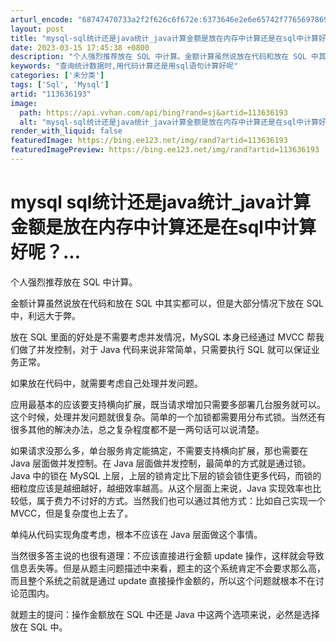 ```yaml
---
arturl_encode: "68747470733a2f2f626c6f672e:6373646e2e6e65742f77656978696e5f33363436323730332f:61727469636c652f64657461696c732f313133363336313933"
layout: post
title: "mysql-sql统计还是java统计_java计算金额是放在内存中计算还是在sql中计算好呢..."
date: 2023-03-15 17:45:38 +0800
description: "个人强烈推荐放在 SQL 中计算。金额计算虽然说放在代码和放在 SQL 中其实都可以，但是大部分情况"
keywords: "查询统计数据时,用代码计算还是用sql语句计算好呢"
categories: ['未分类']
tags: ['Sql', 'Mysql']
artid: "113636193"
image:
  path: https://api.vvhan.com/api/bing?rand=sj&artid=113636193
  alt: "mysql-sql统计还是java统计_java计算金额是放在内存中计算还是在sql中计算好呢..."
render_with_liquid: false
featuredImage: https://bing.ee123.net/img/rand?artid=113636193
featuredImagePreview: https://bing.ee123.net/img/rand?artid=113636193
---
```


# mysql sql统计还是java统计\_java计算金额是放在内存中计算还是在sql中计算好呢？...

个人强烈推荐放在 SQL 中计算。

金额计算虽然说放在代码和放在 SQL 中其实都可以，但是大部分情况下放在 SQL 中，利远大于弊。

放在 SQL 里面的好处是不需要考虑并发情况，MySQL 本身已经通过 MVCC 帮我们做了并发控制，对于 Java 代码来说非常简单，只需要执行 SQL 就可以保证业务正常。

如果放在代码中，就需要考虑自己处理并发问题。

应用最基本的应该要支持横向扩展，既当请求增加只需要多部署几台服务就可以。这个时候，处理并发问题就很复杂。简单的一个加锁都需要用分布式锁。当然还有很多其他的解决办法，总之复杂程度都不是一两句话可以说清楚。

如果请求没那么多，单台服务肯定能搞定，不需要支持横向扩展，那也需要在 Java 层面做并发控制。在 Java 层面做并发控制，最简单的方式就是通过锁。Java 中的锁在 MySQL 上层，上层的锁肯定比下层的锁会锁住更多代码，而锁的细粒度应该是越细越好，越细效率越高。从这个层面上来说，Java 实现效率也比较低，属于费力不讨好的方式。当然我们也可以通过其他方式：比如自己实现一个 MVCC，但是复杂度也上去了。

单纯从代码实现角度考虑，根本不应该在 Java 层面做这个事情。

当然很多答主说的也很有道理：不应该直接进行金额 update 操作，这样就会导致信息丢失等。但是从题主问题描述中来看，题主的这个系统肯定不会要求那么高，而且整个系统之前就是通过 update 直接操作金额的，所以这个问题就根本不在讨论范围内。

就题主的提问：操作金额放在 SQL 中还是 Java 中这两个选项来说，必然是选择放在 SQL 中。